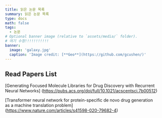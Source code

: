 ```yaml
---
title: 읽은 논문 목록
summary: 읽은 논문 목록
type: docs
math: false
tags:
  - 논문
# Optional banner image (relative to `assets/media/` folder).
# 여기 수정!!!!!!!!!!!
banner:
  image: 'galaxy.jpg'
  caption: 'Image credit: [**Geo**](https://github.com/gcushen/)'
---
```

## Read Papers List

[Generating Focused Molecule Libraries for Drug Discovery with Recurrent Neural Networks]
(https://pubs.acs.org/doi/full/10.1021/acscentsci.7b00512)

[Transformer neural network for protein-specific de novo drug generation as a machine translation problem]
(https://www.nature.com/articles/s41598-020-79682-4)
